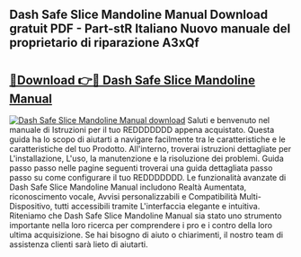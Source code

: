 ## Dash Safe Slice Mandoline Manual Download gratuit PDF - Part-stR Italiano Nuovo manuale del proprietario di riparazione A3xQf

# <h2><a href="http://dfgaec.blite.top/?on=Dash+Safe+Slice+Mandoline+Manual">🔗Download 👉🔴 Dash Safe Slice Mandoline Manual</a></h2>

[![Dash Safe Slice Mandoline Manual download](https://i.imgur.com/lujVjoI.png)](http://dfgaec.blite.top/?on=Dash+Safe+Slice+Mandoline+Manual)
Saluti e benvenuto nel manuale di Istruzioni per il tuo REDDDDDDD appena acquistato. Questa guida ha lo scopo di aiutarti a navigare facilmente tra le caratteristiche e le caratteristiche del tuo Prodotto. All'interno, troverai istruzioni dettagliate per L'installazione, L'uso, la manutenzione e la risoluzione dei problemi. Guida passo passo nelle pagine seguenti troverai una guida dettagliata passo passo su come configurare il tuo REDDDDDDD. Le funzionalità avanzate di Dash Safe Slice Mandoline Manual includono Realtà Aumentata, riconoscimento vocale, Avvisi personalizzabili e Compatibilità Multi-Dispositivo, tutti accessibili tramite L'interfaccia elegante e intuitiva. Riteniamo che Dash Safe Slice Mandoline Manual sia stato uno strumento importante nella loro ricerca per comprendere i pro e i contro della loro ultima acquisizione. Se hai bisogno di aiuto o chiarimenti, il nostro team di assistenza clienti sarà lieto di aiutarti.
